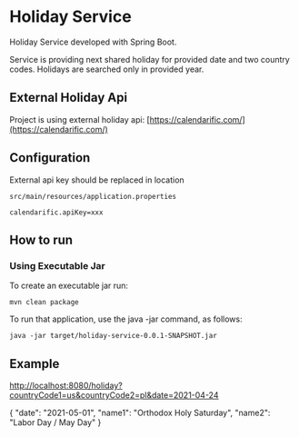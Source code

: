 # Holiday Service

Holiday Service developed with Spring Boot.

Service is providing next shared holiday for provided date and two country codes.
Holidays are searched only in provided year.

## External Holiday Api

Project is using external holiday api: [https://calendarific.com/](https://calendarific.com/)

## Configuration

External api key should be replaced in location

>
	src/main/resources/application.properties

> 
	calendarific.apiKey=xxx

## How to run

### Using Executable Jar

To create an executable jar run:

>
	mvn clean package
	
To run that application, use the java -jar command, as follows:

>
	java -jar target/holiday-service-0.0.1-SNAPSHOT.jar
	
## Example
	
[http://localhost:8080/holiday?countryCode1=us&countryCode2=pl&date=2021-04-24](http://localhost:8080/holiday?countryCode1=us&countryCode2=pl&date=2021-04-24)

{
"date": "2021-05-01",
"name1": "Orthodox Holy Saturday",
"name2": "Labor Day / May Day"
}
